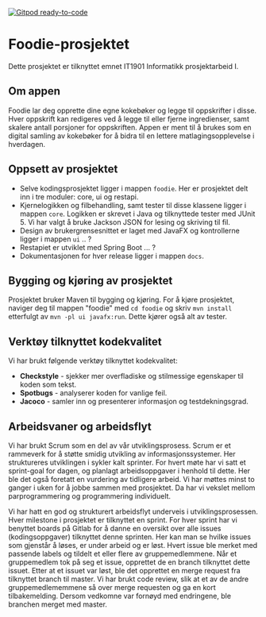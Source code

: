 [![Gitpod ready-to-code](https://img.shields.io/badge/Gitpod-ready--to--code-908a85?logo=gitpod)](https://gitpod.io/#https://github.com/.../...)

# Foodie-prosjektet 

Dette prosjektet er tilknyttet emnet IT1901 Informatikk prosjektarbeid I.

## Om appen
Foodie lar deg opprette dine egne kokebøker og legge til oppskrifter i disse. Hver oppskrift kan redigeres ved å legge til eller fjerne ingredienser, samt skalere antall porsjoner for oppskriften. Appen er ment til å brukes som en digital samling av kokebøker for å bidra til en lettere matlagingsopplevelse i hverdagen. 

## Oppsett av prosjektet 
- Selve kodingsprosjektet ligger i mappen `foodie`. Her er prosjektet delt inn i tre moduler: core, ui og restapi. 
- Kjernelogikken og filbehandling, samt tester til disse klassene ligger i mappen `core`. Logikken er skrevet i Java og tilknyttede tester med JUnit 5. Vi har valgt å bruke Jackson JSON for lesing og skriving til fil. 
- Design av brukergrensesnittet er laget med JavaFX og kontrollerne ligger i mappen `ui` .. ?
- Restapiet er utviklet med Spring Boot ... ?
- Dokumentasjonen for hver release ligger i mappen `docs`.

## Bygging og kjøring av prosjektet
Prosjektet bruker Maven til bygging og kjøring. 
For å kjøre prosjektet, naviger deg til mappen "foodie" med `cd foodie` og skriv `mvn install` etterfulgt av `mvn -pl ui javafx:run`. Dette kjører også alt av tester. 


## Verktøy tilknyttet kodekvalitet
Vi har brukt følgende verktøy tilknyttet kodekvalitet:

- **Checkstyle** - sjekker mer overfladiske og stilmessige egenskaper til koden som tekst.
- **Spotbugs** - analyserer koden for vanlige feil.
- **Jacoco** - samler inn og presenterer informasjon og testdekningsgrad.


## Arbeidsvaner og arbeidsflyt
Vi har brukt Scrum som en del av vår utviklingsprosess. Scrum er et rammeverk for å støtte smidig utvikling av informasjonssystemer. 
Her struktureres utviklingen i sykler kalt sprinter. For hvert møte har vi satt et sprint-goal for dagen, og planlagt arbeidsoppgaver i henhold til dette. Her ble det også foretatt en vurdering av tidligere arbeid. Vi har møttes minst to ganger i uken for å jobbe sammen med prosjektet. 
Da har vi vekslet mellom parprogrammering og programmering individuelt. 

Vi har hatt en god og strukturert arbeidsflyt underveis i utviklingsprosessen. Hver milestone i prosjektet er tilknyttet en sprint. For hver sprint har vi benyttet boards på Gitlab for å danne en oversikt over alle issues (kodingsoppgaver) tilknyttet denne sprinten. Her kan man se hvilke issues som gjenstår å løses, er under arbeid og er løst. Hvert issue ble merket med passende labels og tildelt et eller flere av gruppemedlemmene. Når et gruppemedlem tok på seg et issue, opprettet de en branch tilknyttet dette issuet. Etter at et issuet var løst, ble det opprettet en merge request fra tilknyttet branch til master. Vi har brukt code review, slik at et av de andre gruppemedlememmene så over merge requesten og ga en kort tilbakemelding. Dersom vedkomne var fornøyd med endringene, ble branchen merget med master. 





